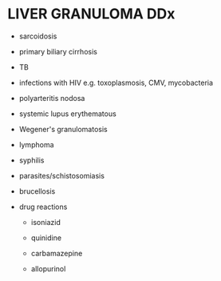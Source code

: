 # LIVER GRANULOMA DDx

- sarcoidosis

- primary biliary cirrhosis

- TB

- infections with HIV e.g. toxoplasmosis, CMV, mycobacteria

- polyarteritis nodosa

- systemic lupus erythematous

- Wegener's granulomatosis

- lymphoma

- syphilis

- parasites/schistosomiasis

- brucellosis

- drug reactions

	- isoniazid

	- quinidine

	- carbamazepine

	- allopurinol

